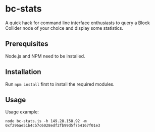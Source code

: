 # bc-stats

A quick hack for command line interface enthusiasts to query a Block Collider node of your choice and display some statistics.

## Prerequisites

Node.js and NPM need to be installed.

## Installation

Run ```npm install``` first to install the required modules.

## Usage

Usage example:

```node bc-stats.js -h 149.28.158.92 -m 0xf296ae51b4cb7c6028edf2fb99d5f754167f01e3```




